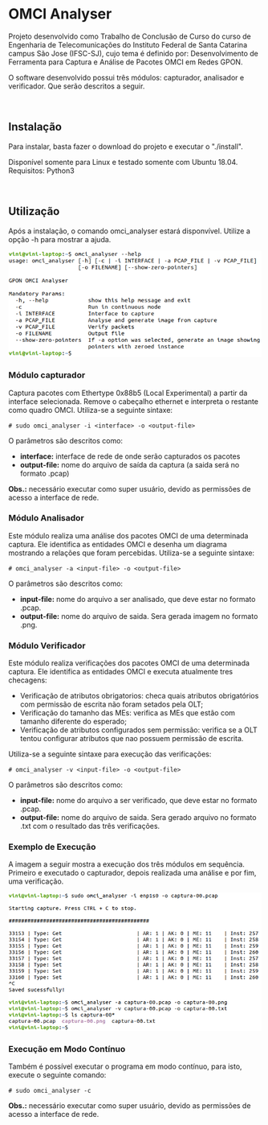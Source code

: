 # OMCI Analyser

Projeto desenvolvido como Trabalho de Conclusão de Curso do curso de Engenharia de Telecomunicações do Instituto Federal de Santa Catarina campus São Jose (IFSC-SJ), cujo tema é definido por: Desenvolvimento de Ferramenta para Captura e Análise de Pacotes OMCI em Redes GPON.

O software desenvolvido possui três módulos: capturador, analisador e verificador. Que serão descritos a seguir.

<br />

## Instalação

Para instalar, basta fazer o download do projeto e executar o "./install".

Disponível somente para Linux e testado somente com Ubuntu 18.04.
Requisitos: Python3

<br />

## Utilização

Após a instalação, o comando omci_analyser estará disponvível. Utilize a opção -h para mostrar a ajuda.

![Help OMCI Analyser](./oneshot_help.png)

### Módulo capturador

Captura pacotes com Ethertype 0x88b5 (Local Experimental) a partir da interface selecionada. Remove o cabeçalho ethernet e interpreta  o restante como quadro OMCI. Utiliza-se a seguinte sintaxe:

    # sudo omci_analyser -i <interface> -o <output-file>

O parâmetros são descritos como:

 - **interface:** interface de rede de onde serão capturados os pacotes
 - **output-file:** nome do arquivo de saída da captura (a saida será no formato .pcap)

**Obs.:** necessário executar como super usuário, devido as permissões de acesso a interface de rede.

### Módulo Analisador

Este módulo realiza uma análise dos pacotes OMCI de uma determinada captura. Ele identifica as entidades OMCI e desenha um diagrama mostrando a relações que foram percebidas. Utiliza-se a seguinte sintaxe:

    # omci_analyser -a <input-file> -o <output-file>

O parâmetros são descritos como:

 - **input-file:** nome do arquivo a ser analisado, que deve estar no formato .pcap.
 - **output-file:** nome do arquivo de saida. Sera gerada imagem no formato .png.

### Módulo Verificador

Este módulo realiza verificações dos pacotes OMCI de uma determinada captura. Ele identifica as entidades OMCI e executa atualmente tres checagens:

 - Verificação de atributos obrigatorios: checa quais atributos obrigatórios com permissão de escrita não foram setados pela OLT;
 - Verificação do tamanho das MEs: verifica as MEs que estão com tamanho diferente do esperado;
 - Verificação de atributos configurados sem permissão: verifica se a OLT tentou configurar atributos que nao possuem permissão de escrita.

Utiliza-se a seguinte sintaxe para execução das verificações:

    # omci_analyser -v <input-file> -o <output-file>

O parâmetros são descritos como:

 - **input-file:** nome do arquivo a ser verificado, que deve estar no formato .pcap.
 - **output-file:** nome do arquivo de saida. Sera gerado arquivo no formato .txt com o resultado das três verificações.

### Exemplo de Execução

A imagem a seguir mostra a execução dos três módulos em sequência. Primeiro e executado o capturador, depois realizada uma análise e por fim, uma verificação.

![OMCI Analyser Example](./oneshot_example.png)

### Execução em Modo Contínuo

Também é possível executar o programa em modo contínuo, para isto, execute o seguinte comando:

    # sudo omci_analyser -c

**Obs.:** necessário executar como super usuário, devido as permissões de acesso a interface de rede.
